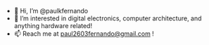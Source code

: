 - 👋 Hi, I’m @paulkfernando
- 👀 I’m interested in digital electronics, computer architecture, and anything hardware related!
- 📫 Reach me at paul2603fernando@gmail.com !

<!---
paulkfernando/paulkfernando is a ✨ special ✨ repository because its `README.md` (this file) appears on your GitHub profile.
You can click the Preview link to take a look at your changes.
--->
